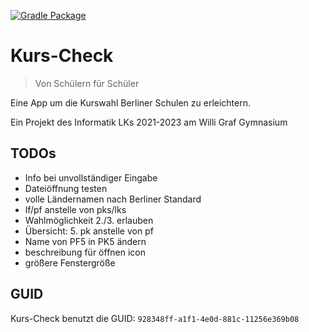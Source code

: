 [![Gradle Package](https://github.com/heinrich26/Kurs-Check/actions/workflows/gradle-build.yml/badge.svg)](https://github.com/heinrich26/Kurs-Check/actions/workflows/gradle-build.yml)

# Kurs-Check
> Von Schülern für Schüler

Eine App um die Kurswahl Berliner Schulen zu erleichtern.

Ein Projekt des Informatik LKs 2021-2023 am Willi Graf Gymnasium

## TODOs
- Info bei unvollständiger Eingabe
- Dateiöffnung testen
- volle Ländernamen nach Berliner Standard
- lf/pf anstelle von pks/lks
- Wahlmöglichkeit 2./3. erlauben
- Übersicht: 5. pk anstelle von pf
- Name von PF5 in PK5 ändern
- beschreibung für öffnen icon
- größere Fenstergröße


## GUID
Kurs-Check benutzt die GUID: `928348ff-a1f1-4e0d-881c-11256e369b08`
